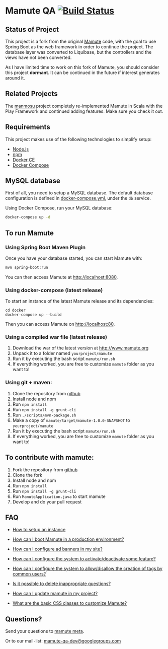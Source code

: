 Mamute QA [![Build Status](https://travis-ci.org/mamutehq/mamute.svg?branch=master)](https://travis-ci.org/mamutehq/mamute)
======

## Status of Project

This project is a fork from the original [Mamute](https://github.com/caelum/mamute) code, with the goal to use Spring Boot as the web framework in order to continue the project.  The database layer was converted to Liquibase, but the controllers and the views have not been converted.

As I have limited time to work on this fork of Mamute, you should consider this project **dormant**.  It can be continued in the future if interest generates around it.

## Related Projects

The [manmosu](https://github.com/JamesSullivan/manmosu) project completely re-implemented Mamute in Scala with the Play Framework and continued adding features.  Make sure you check it out.

## Requirements

This project makes use of the following technologies to simplify setup:

* [Node.js](https://nodejs.org)
* [npm](https://www.npmjs.com)
* [Docker CE](https://docs.docker.com/install/)
* [Docker Compose](https://docs.docker.com/compose/install/)

## MySQL database

First of all, you need to setup a MySQL database. The default database configuration is defined in [docker-compose.yml](docker-compose.yml), under the `db` service.

Using Docker Compose, run your MySQL database:

```bash
docker-compose up -d
```

## To run Mamute

### Using Spring Boot Maven Plugin

Once you have your database started, you can start Mamute with:

```bash
mvn spring-boot:run
```

You can then access Mamute at [http://localhost:8080](http://localhost:8080).


### Using docker-compose (latest release)

To start an instance of the latest Mamute release and its dependencies:

```
cd docker
docker-compose up --build
```

Then you can access Mamute on [http://localhost:80](http://localhost:80).

### Using a compiled war file (latest release)

1. Download the war of the latest version at http://www.mamute.org
2. Unpack it to a folder named `yourproject/mamute`
3. Run it by executing the bash script `mamute/run.sh`
4. If everything worked, you are free to customize `mamute` folder as you want to! 

### Using git + maven:

1. Clone the repository from [github](https://github.com/caelum/mamute)
2. Install node and npm
3. Run `npm install`
5. Run `npm install -g grunt-cli`
6. Run `./scripts/mvn-package.sh`
7. Make a copy of `mamute/target/mamute-1.0.0-SNAPSHOT` to `yourproject/mamute`
8. Run it by executing the bash script `mamute/run.sh`
9. If everything worked, you are free to customize `mamute` folder as you want to! 

## To contribute with mamute:

1. Fork the repository from [github](https://github.com/caelum/mamute)
2. Clone the fork
3. Install node and npm
4. Run `npm install`
5. Run `npm install -g grunt-cli`
6. Run `MamuteApplication.java` to start mamute
7. Develop and do your pull request

## FAQ

* [How to setup an instance](http://meta.mamute.org/221-how-to-set-up-an-instance-of-mamute)

* [How can I boot Mamute in a production environment?](http://meta.mamute.org/231-how-can-i-boot-mamute-in-a-production-environment)

* [How can I configure ad banners in my site?](http://meta.mamute.org/241-how-can-i-configure-ad-banners-in-my-site)

* [How can I configure the system to activate/deactivate some feature?](http://meta.mamute.org/292-how-can-i-configure-the-system-to-activatedeactivate-some-feature)

* [How can I configure the system to allow/disallow the creation of tags by common users?](http://meta.mamute.org/251-how-can-i-configure-the-system-to-allowdisallow-the-creation-of-tags-by-common-users)

* [Is it possible to delete inappropriate questions?](http://meta.mamute.org/261-is-it-possible-to-delete-inappropriate-questions)

* [How can I update mamute in my project?](http://meta.mamute.org/271-how-can-i-update-mamute-in-my-project)

* [What are the basic CSS classes to customize Mamute?](http://meta.mamute.org/281-what-are-the-basic-css-classes-to-customize-mamute)


## Questions?

Send your questions to [mamute meta](http://meta.mamute.org).

Or to our mail-list: mamute-qa-dev@googlegroups.com
